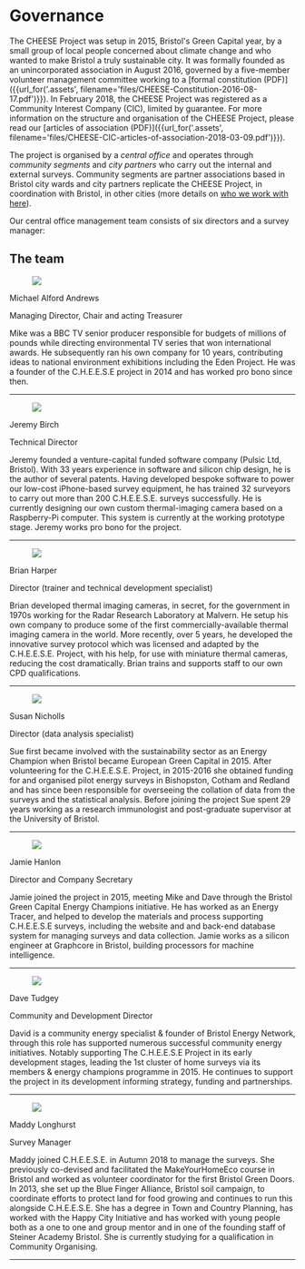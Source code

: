 
# Governance

The CHEESE Project was setup in 2015, Bristol's Green Capital year, by a small
group of local people concerned about climate change and who wanted to make
Bristol a truly sustainable city. It was formally founded as an unincorporated
association in August 2016, governed by a five-member volunteer management
committee working to a [formal constitution (PDF)]({{url_for('.assets',
filename='files/CHEESE-Constitution-2016-08-17.pdf')}}). In February 2018, the
CHEESE Project was registered as a Community Interest Company (CIC), limited by
guarantee. For more information on the structure and organisation of the CHEESE
Project, please read our [articles of association (PDF)]({{url_for('.assets',
filename='files/CHEESE-CIC-articles-of-association-2018-03-09.pdf')}}).

The project is organised by a *central office* and operates through
*community segments* and *city partners* who carry out the internal and
external surveys. Community segments are partner associations based in Bristol
city wards and city partners replicate the CHEESE Project, in coordination with
Bristol, in other cities (more details on [who we work with here](/partners)).

Our central office management team consists of six directors and a survey
manager:

## The team

<div class="container">
<div class="row">

<div class="col-sm">
<figure class="figure">
<img class="img-fluid" src="{{'images/people/mike-2.jpg'|thumbnail('247x247')}}">
</figure>
<p class="lead">Michael Alford Andrews</p>
<p>Managing Director, Chair and acting Treasurer</strong></p>

<p>Mike was a BBC TV senior producer responsible for budgets of millions of
pounds while directing environmental TV series that won international awards.
He subsequently ran his own company for 10 years, contributing ideas to
national environment exhibitions including the Eden Project. He was a founder of
the C.H.E.E.S.E project in 2014 and has worked pro bono since then. </p>

<hr>
</div>

<div class="col-sm">
<figure class="figure">
<img class="img-fluid" src="{{'images/people/jeremy-2.jpg'|thumbnail('247x247')}}">
</figure>
<p class="lead">Jeremy Birch</p>
<p>Technical Director</p>

<p>Jeremy founded a venture-capital funded software company (Pulsic Ltd,
Bristol). With 33 years experience in software and silicon chip design, he is
the author of several patents. Having developed bespoke software to power our
low-cost iPhone-based survey equipment, he has trained 32 surveyors to carry
out more than 200 C.H.E.E.S.E. surveys successfully. He is currently designing
our own custom thermal-imaging camera based on a Raspberry-Pi computer. This
system is currently at the working prototype stage. Jeremy works pro bono for
the project. </p>

<hr>
</div>

</div>
<div class="row">

<a name="brian-harper"></a>
<div class="col-sm">
<figure class="figure">
<img class="img-fluid" src="{{'images/people/brian-bike.jpg'|thumbnail('247x247')}}">
</figure>
<p class="lead">Brian Harper</p>
<p>Director (trainer and technical development specialist)</p>

<p>Brian developed thermal imaging cameras, in secret, for the government in
1970s working for the Radar Research Laboratory at Malvern. He setup his own
company to produce some of the first commercially-available thermal imaging
camera in the world. More recently, over 5 years, he developed the innovative
survey protocol which was licensed and adapted by the C.H.E.E.S.E. Project,
with his help, for use with miniature thermal cameras, reducing the cost
dramatically. Brian trains and supports staff to our own CPD qualifications.</p>

<hr>
</div>

<div class="col-sm">
<figure class="figure">
<img class="img-fluid" src="{{'images/people/dave-and-sue.jpg'|thumbnail('247x247')}}">
</figure>
<p class="lead">Susan Nicholls</p>
<p>Director (data analysis specialist)</p>

<p>Sue first became involved with the sustainability sector as an Energy Champion
when Bristol became European Green Capital in 2015. After volunteering for the
C.H.E.E.S.E. Project, in 2015-2016 she obtained funding for and organised
pilot energy surveys in Bishopston, Cotham and Redland and has since been
responsible for overseeing the collation of data from the surveys and the
statistical analysis. Before joining the project Sue spent 29 years working as
a research immunologist and post-graduate supervisor at the University of
Bristol.</p>

<hr>
</div>

</div>
<div class="row">

<div class="col-sm">
<figure class="figure">
<img class="img-fluid" src="{{'images/people/jamie.jpg'|thumbnail('247x247')}}">
</figure>
<p class="lead">Jamie Hanlon</p>
<p>Director and Company Secretary</p>

<p>Jamie joined the project in 2015, meeting Mike and Dave through the Bristol
Green Capital Energy Champions initiative. He has worked as an Energy Tracer,
and helped to develop the materials and process supporting C.H.E.E.S.E surveys,
including the website and and back-end database system for managing surveys and
data collection. Jamie works as a silicon engineer at Graphcore in Bristol,
building processors for machine intelligence.</p>

<hr>
</div>

<div class="col-sm">
<figure class="figure">
<img class="img-fluid" src="{{'images/people/dave-1.jpg'|thumbnail('247x247')}}">
</figure>
<p class="lead">Dave Tudgey</p>
<p>Community and Development Director</p>

<p> David is a community energy specialist & founder of Bristol Energy Network,
through this role has supported numerous successful community energy
initiatives. Notably supporting The C.H.E.E.S.E Project in its early
development stages, leading the 1st cluster of home surveys via its members &
energy champions programme in 2015. He continues to support the project in its
development informing strategy, funding and partnerships. </p>

<hr>
</div>

</div>
<div class="row">

<a name="maddy-longhurst"></a>
<div class="col-sm">
<figure class="figure">
<img class="img-fluid" src="{{'images/people/maddy.jpg'|thumbnail('247x247')}}">
</figure>
<p class="lead">Maddy Longhurst</p>
<p>Survey Manager</p>

<p>Maddy joined C.H.E.E.S.E. in Autumn 2018 to manage the surveys. She
previously co-devised and facilitated the MakeYourHomeEco course in Bristol and
worked as volunteer coordinator for the first Bristol Green Doors. In 2013, she
set up the Blue Finger Alliance, Bristol soil campaign, to coordinate efforts
to protect land for food growing and continues to run this alongside
C.H.E.E.S.E. She has a degree in Town and Country Planning, has worked with the
Happy City Initiative and has worked with young people both as a one to one and
group mentor and in one of the founding staff of Steiner Academy Bristol. She
is currently studying for a qualification in Community Organising.</p>

<hr>
</div>

<div class="col-sm">
</div>

</div>
</div>
